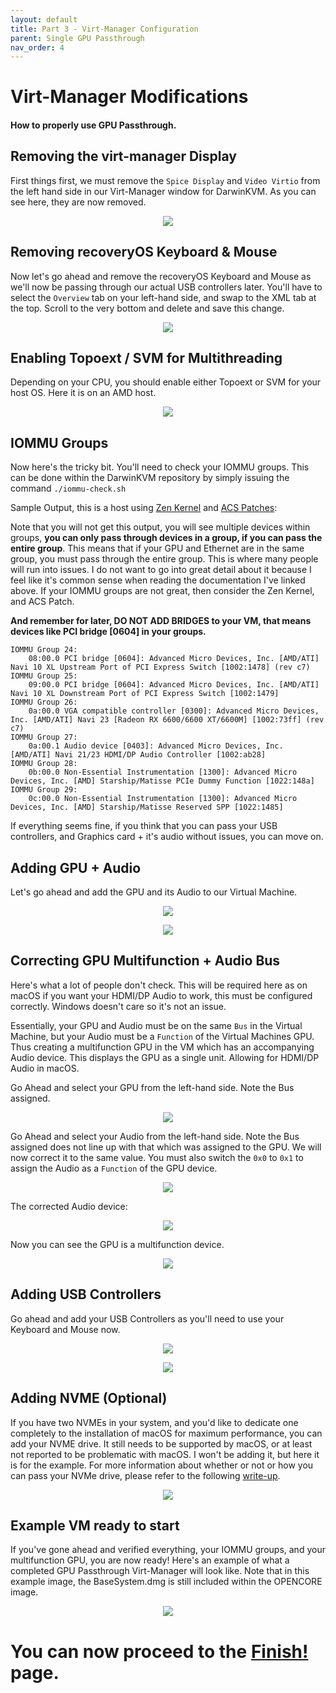 ```yaml
---
layout: default
title: Part 3 - Virt-Manager Configuration
parent: Single GPU Passthrough
nav_order: 4
---
```


# Virt-Manager Modifications
#### How to properly use GPU Passthrough.

## Removing the virt-manager Display

First things first, we must remove the ``Spice Display`` and ``Video Virtio`` from the left hand side in our Virt-Manager window for DarwinKVM. As you can see here, they are now removed.

<p align="center">
  <img src="../../assets/VManGPUPassthroughRemoveVirtIODisplay.png">
</p>

## Removing recoveryOS Keyboard & Mouse

Now let's go ahead and remove the recoveryOS Keyboard and Mouse as we'll now be passing through our actual USB controllers later. You'll have to select the ``Overview`` tab on your left-hand side, and swap to the XML tab at the top. Scroll to the very bottom and delete and save this change.

<p align="center">
  <img src="../../assets/VManGPUPassthroughRemoveRecoveryKBM.png">
</p>

## Enabling Topoext / SVM for Multithreading

Depending on your CPU, you should enable either Topoext or SVM for your host OS. Here it is on an AMD host.

<p align="center">
  <img src="../../assets/VManGPUPassthroughAddMultithreading.png">
</p>

## IOMMU Groups

Now here's the tricky bit. You'll need to check your IOMMU groups. This can be done within the DarwinKVM repository by simply issuing the command ``./iommu-check.sh``

Sample Output, this is a host using [Zen Kernel](https://github.com/zen-kernel/zen-kernel) and [ACS Patches](https://wiki.archlinux.org/title/PCI_passthrough_via_OVMF#Bypassing_the_IOMMU_groups_(ACS_override_patch)):

Note that you will not get this output, you will see multiple devices within groups, <b>you can only pass through devices in a group, if you can pass the entire group</b>. This means that if your GPU and Ethernet are in the same group, you must pass through the entire group. This is where many people will run into issues. I do not want to go into great detail about it because I feel like it's common sense when reading the documentation I've linked above. If your IOMMU groups are not great, then consider the Zen Kernel, and ACS Patch.

<b>And remember for later, DO NOT ADD BRIDGES to your VM, that means devices like PCI bridge [0604] in your groups. </b>

```
IOMMU Group 24:
	08:00.0 PCI bridge [0604]: Advanced Micro Devices, Inc. [AMD/ATI] Navi 10 XL Upstream Port of PCI Express Switch [1002:1478] (rev c7)
IOMMU Group 25:
	09:00.0 PCI bridge [0604]: Advanced Micro Devices, Inc. [AMD/ATI] Navi 10 XL Downstream Port of PCI Express Switch [1002:1479]
IOMMU Group 26:
	0a:00.0 VGA compatible controller [0300]: Advanced Micro Devices, Inc. [AMD/ATI] Navi 23 [Radeon RX 6600/6600 XT/6600M] [1002:73ff] (rev c7)
IOMMU Group 27:
	0a:00.1 Audio device [0403]: Advanced Micro Devices, Inc. [AMD/ATI] Navi 21/23 HDMI/DP Audio Controller [1002:ab28]
IOMMU Group 28:
	0b:00.0 Non-Essential Instrumentation [1300]: Advanced Micro Devices, Inc. [AMD] Starship/Matisse PCIe Dummy Function [1022:148a]
IOMMU Group 29:
	0c:00.0 Non-Essential Instrumentation [1300]: Advanced Micro Devices, Inc. [AMD] Starship/Matisse Reserved SPP [1022:1485]
```

If everything seems fine, if you think that you can pass your USB controllers, and Graphics card + it's audio without issues, you can move on.

## Adding GPU + Audio

Let's go ahead and add the GPU and its Audio to our Virtual Machine.

<p align="center">
  <img src="../../assets/VManGPUPassthroughAddGPU.png">
</p>

<p align="center">
  <img src="../../assets/VManGPUPassthroughAddGPUAudio.png">
</p>

## Correcting GPU Multifunction + Audio Bus

Here's what a lot of people don't check. This will be required here as on macOS if you want your HDMI/DP Audio to work, this must be configured correctly. Windows doesn't care so it's not an issue.

Essentially, your GPU and Audio must be on the same ``Bus`` in the Virtual Machine, but your Audio must be a ``Function`` of the Virtual Machines GPU. Thus creating a multifunction GPU in the VM which has an accompanying Audio device. This displays the GPU as a single unit. Allowing for HDMI/DP Audio in macOS.


Go Ahead and select your GPU from the left-hand side. Note the Bus assigned.

<p align="center">
  <img src="../../assets/VManGPUPassthroughFindGPUBus.png">
</p>

Go Ahead and select your Audio from the left-hand side. Note the Bus assigned does not line up with that which was assigned to the GPU. We will now correct it to the same value. You must also switch the ``0x0`` to ``0x1`` to assign the Audio as a ``Function`` of the GPU device.

<p align="center">
  <img src="../../assets/VManGPUPassthroughCorrectAudioBusBefore.png">
</p>

The corrected Audio device:

<p align="center">
  <img src="../../assets/VManGPUPassthroughCorrectAudioBusAfter.png">
</p>

Now you can see the GPU is a multifunction device.

<p align="center">
  <img src="../../assets/VManGPUPassthroughCorrectedGPUMultifunction.png">
</p>

## Adding USB Controllers

Go ahead and add your USB Controllers as you'll need to use your Keyboard and Mouse now.

<p align="center">
  <img src="../../assets/VManGPUPassthroughAddUSBController1.png">
</p>

<p align="center">
  <img src="../../assets/VManGPUPassthroughAddUSBController2.png">
</p>

## Adding NVME (Optional)

If you have two NVMEs in your system, and you'd like to dedicate one completely to the installation of macOS for maximum performance, you can add your NVME drive. It still needs to be supported by macOS, or at least not reported to be problematic with macOS. I won't be adding it, but here it is for the example. For more information about whether or not or how you can pass your NVMe drive, please refer to the following [write-up]().

<p align="center">
  <img src="../../assets/VManGPUPassthroughAddNVME.png">
</p>

## Example VM ready to start

If you've gone ahead and verified everything, your IOMMU groups, and your multifunction GPU, you are now ready! Here's an example of what a completed GPU Passthrough Virt-Manager will look like. Note that in this example image, the BaseSystem.dmg is still included within the OPENCORE image.

<p align="center">
  <img src="../../assets/VManGPUPassthroughCompletedExample.png">
</p>

<h1>You can now proceed to the <a href="../10-Finish.html">Finish!</a> page.</h1>